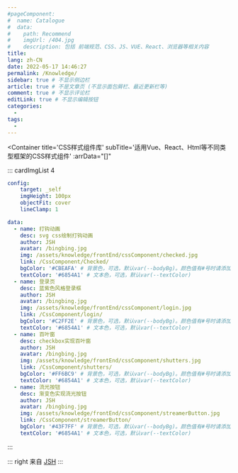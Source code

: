 ```yaml
---
#pageComponent:
#  name: Catalogue
#  data:
#    path: Recommend
#    imgUrl: /404.jpg
#    description: 包括 前端规范、CSS、JS、VUE、React、浏览器等相关内容
title: 
lang: zh-CN
date: 2022-05-17 14:46:27
permalink: /Knowledge/
sidebar: true # 不显示侧边栏
article: true # 不是文章页 (不显示面包屑栏、最近更新栏等)
comment: true # 不显示评论栏
editLink: true # 不显示编辑按钮
categories: 
  -
tags: 
  - 
---
```


<TabContainer
  :data="[
    {
      typeTitle: '前端知识库',
      arrData: [
        {
          title: '前端规范',
          arr: [
            { url: '/Standard/FrontEnd/', name: 'HTML规范指南' }
          ]
        },
        {
          title: 'JavaScript相关',
          arr: [
            { url: '/JavaScript/ES6/', name: 'ES6 / ECMAScript 2015' },
            { url: '/JavaScript/RESTful/', name: 'RESTful Api' },
            { url: '/JavaScript/EventLoop/', name: 'JavaScript 执行机制' },
            { url: '/JavaScript/Question/', name: '待整理问题' }
          ]
        },
        {
          title: '打包相关',
          subTitle: '包括Webpack、Vite等打包工具原理介绍',
          arr: [
            { url: '/Webpack/', name: '实现webpack打包流程' }
          ]
        },
        {
          title: '微前端相关',
          subTitle: '包括single-spa、iframe等前端微服务话解决方案',
          arr: [
           { url: '/Micro/QianKun/', name: '乾坤 - 阿里微前端解决方案' }
          ]
        },
        {
          title: 'VUE2相关',
          subTitle: '包括Vue、Vuex、VueRouter等Vue全家桶相关知识点',
          arr: [
            { url: '/Vue/LifeCycle/', name: 'Vue生命周期函数' },
            { url: '/Vue/Communicate/', name: 'Vue组件通讯方式' },
            { url: '/Vue/Question/', name: '待整理问题' },
          ]
        },
        {
          title: 'VUE3相关',
          subTitle: '包括源码相关知识点',
          arr: [
            { url: '/Vue3/ToolFunction/', name: '工具函数源码解析' }
          ]
        },
        {
          title: 'React相关',
          subTitle: '包括React hooks等React相关知识点',
          arr: [
            { url: '/React/Hooks/', name: '浅谈12个Hooks' }
          ]
        },
        {
          title: '服务方面',
          subTitle: '包括浏览器问题、跨域问题、服务器问题等内容',
          arr: [
            { url: '/Network/BrowserCache/', name: '浏览器缓存' },
            { url: '/Network/CrossDomain/', name: '跨域' },
            { url: '/Network/Question/', name: '待整理问题' },
          ]
        },
        {
          title: '封装方面',
          subTitle: '包括Axios、Storage、utils等内容',
          arr: [
            { url: '/Package/Storage/', name: 'Storage' }
          ]
        },
        {
          title: '实用技术文档',
          arr: [
           { url: '/SkillPoint/LazyRouter/', name: '路由懒加载' },
           { url: '/SkillPoint/LazyComponent/', name: '组件懒加载' },
           { url: '/SkillPoint/Context/', name: '上下文批量引入' },
           { url: '/SkillPoint/@Hook/', name: 'hook监听生命周期' },
           { url: '/SkillPoint/Computed/', name: 'Computed中使用this' },
           { url: '/SkillPoint/Freeze/', name: '数据冻结' },
           { url: '/SkillPoint/Sync/', name: '父组件通信' },
           { url: '/SkillPoint/Slot/', name: '插槽' },
          ]
        }
      ]
    },
    {
       typeTitle: '后端知识库',
       arrData: [
         {
           title: 'JDK8相关',
           subTitle: '包括JDK8使用、新特性等',
           arr: [{ url: '/JDK8/Lambda/', name: 'Lambda表达式' }],
           arr: [{ url: '/JDK8/Stream/', name: 'Stream流' }],
         },
         {
           title: '后端工具类',
           arr: [
             { url: '/Java/Utils/Url', name: 'URL参数解析' },
             { url: '/Java/Utils/Ip', name: 'IP解析' },
             { url: '/Java/Utils/RmbUpper', name: '人民币大写' },
             { url: '/Java/Utils/IdCard', name: '身份证校验' },
             { url: '/Java/Utils/HandleImage', name: '图片处理' },
             { url: '/Java/Utils/TransformImage', name: '图片转换' },
             { url: '/Java/Utils/Excel', name: 'Excel' },
             { url: '/Java/Utils/ObjectConvert', name: '对象转换' },
             { url: '/Java/Utils/XmlToObject', name: 'XML转对象' },
             { url: '/Java/Utils/PojoXmlJavaBean', name: 'POJO XML JavaBean' },
             { url: '/Java/Utils/Hump', name: '驼峰转换' },
             { url: '/Java/Utils/String', name: '字符串' },
             { url: '/Java/Utils/Date', name: '时间' },
             { url: '/Java/Utils/AES', name: 'AES加解密' },
             { url: '/Java/Utils/RSA', name: 'RSA加解密' },
             { url: '/Java/Utils/Sftp', name: 'Sftp' },
             { url: '/Java/Utils/File', name: '文件上传下载' },
             { url: '/Java/Utils/Redis', name: 'Redis' },
             { url: '/Java/Utils/SMS', name: 'SMS' }
           ]
         }
       ]
     }
    ]"
/>



<Container
  title='CSS样式组件库'
  subTitle='适用Vue、React、Html等不同类型框架的CSS样式组件'
  :arrData="[]"
>

::: cardImgList  4
```yaml
config:
    target: _self
    imgHeight: 100px
    objectFit: cover
    lineClamp: 1

data:
  - name: 打钩动画
    desc: svg css绘制打钩动画
    author: JSH
    avatar: /bingbing.jpg
    img: /assets/knowledge/frontEnd/cssComponent/checked.jpg
    link: /CssComponent/Checked/
    bgColor: '#CBEAFA' # 背景色，可选，默认var(--bodyBg)。颜色值有#号时请添加引号
    textColor: '#6854A1' # 文本色，可选，默认var(--textColor)
  - name: 登录页
    desc: 蓝紫色风格登录框
    author: JSH
    avatar: /bingbing.jpg
    img: /assets/knowledge/frontEnd/cssComponent/login.jpg
    link: /CssComponent/login/
    bgColor: '#C2FF2E' # 背景色，可选，默认var(--bodyBg)。颜色值有#号时请添加引号
    textColor: '#6854A1' # 文本色，可选，默认var(--textColor)
  - name: 百叶窗
    desc: checkbox实现百叶窗
    author: JSH
    avatar: /bingbing.jpg
    img: /assets/knowledge/frontEnd/cssComponent/shutters.jpg
    link: /CssComponent/shutters/
    bgColor: '#FF6BC9' # 背景色，可选，默认var(--bodyBg)。颜色值有#号时请添加引号
    textColor: '#6854A1' # 文本色，可选，默认var(--textColor)
  - name: 流光按钮
    desc: 渐变色实现流光按钮
    author: JSH
    avatar: /bingbing.jpg
    img: /assets/knowledge/frontEnd/cssComponent/streamerButton.jpg
    link: /CssComponent/streamerButton/
    bgColor: '#43F7FF' # 背景色，可选，默认var(--bodyBg)。颜色值有#号时请添加引号
    textColor: '#6854A1' # 文本色，可选，默认var(--textColor)
```
:::

</Container>



::: right
来自 [JSH](https://gitee.com/jin-shaohui/vuepress)
:::


<Vssue :title="$title" />
